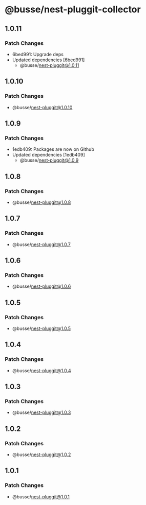 # @busse/nest-pluggit-collector

## 1.0.11

### Patch Changes

- 6bed991: Upgrade deps
- Updated dependencies [6bed991]
  - @busse/nest-pluggit@1.0.11

## 1.0.10

### Patch Changes

- @busse/nest-pluggit@1.0.10

## 1.0.9

### Patch Changes

- 1edb409: Packages are now on Github
- Updated dependencies [1edb409]
  - @busse/nest-pluggit@1.0.9

## 1.0.8

### Patch Changes

- @busse/nest-pluggit@1.0.8

## 1.0.7

### Patch Changes

- @busse/nest-pluggit@1.0.7

## 1.0.6

### Patch Changes

- @busse/nest-pluggit@1.0.6

## 1.0.5

### Patch Changes

- @busse/nest-pluggit@1.0.5

## 1.0.4

### Patch Changes

- @busse/nest-pluggit@1.0.4

## 1.0.3

### Patch Changes

- @busse/nest-pluggit@1.0.3

## 1.0.2

### Patch Changes

- @busse/nest-pluggit@1.0.2

## 1.0.1

### Patch Changes

- @busse/nest-pluggit@1.0.1
